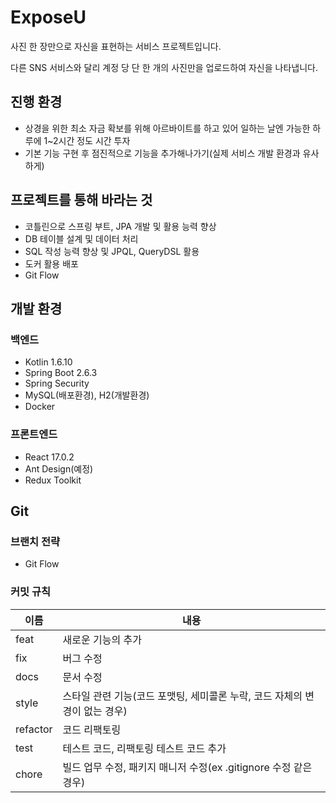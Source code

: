 # ExposeU
사진 한 장만으로 자신을 표현하는 서비스 프로젝트입니다.

다른 SNS 서비스와 달리 계정 당 단 한 개의 사진만을 업로드하여 자신을 나타냅니다.

## 진행 환경
- 상경을 위한 최소 자금 확보를 위해 아르바이트를 하고 있어 일하는 날엔 가능한 하루에 1~2시간 정도 시간 투자
- 기본 기능 구현 후 점진적으로 기능을 추가해나가기(실제 서비스 개발 환경과 유사하게)

## 프로젝트를 통해 바라는 것
- 코틀린으로 스프링 부트, JPA 개발 및 활용 능력 향상
- DB 테이블 설계 및 데이터 처리
- SQL 작성 능력 향상 및 JPQL, QueryDSL 활용
- 도커 활용 배포
- Git Flow

## 개발 환경

### 백엔드
- Kotlin 1.6.10
- Spring Boot 2.6.3
- Spring Security
- MySQL(배포환경), H2(개발환경)
- Docker

### 프론트엔드
- React 17.0.2
- Ant Design(예정)
- Redux Toolkit

## Git
### 브랜치 전략
- Git Flow
### 커밋 규칙
| 이름       | 내용    |
|----------|-------|
| feat     | 새로운 기능의 추가 |
| fix      | 버그 수정 |
| docs     | 문서 수정 |
| style    |   스타일 관련 기능(코드 포맷팅, 세미콜론 누락, 코드 자체의 변경이 없는 경우)    |
| refactor | 코드 리팩토링 |
| test | 테스트 코드, 리팩토링 테스트 코드 추가 |
| chore | 빌드 업무 수정, 패키지 매니저 수정(ex .gitignore 수정 같은 경우) |